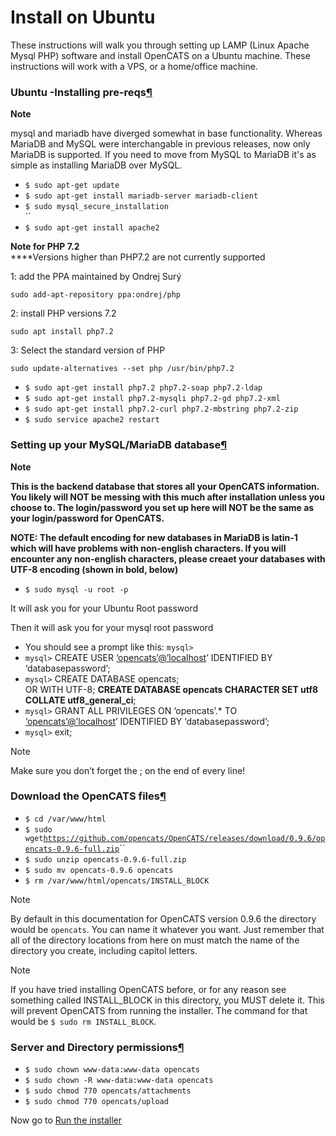 # Install on Ubuntu

These instructions will walk you through setting up LAMP (Linux Apache Mysql PHP) software and install OpenCATS on a Ubuntu  machine. These instructions will work with a VPS, or a home/office machine.

### Ubuntu -Installing pre-reqs[¶](broken-reference)

**Note**

mysql and mariadb have diverged somewhat in base functionality. Whereas MariaDB and MySQL were interchangable in previous releases, now only MariaDB is supported. If you need to move from MySQL to MariaDB it's as simple as installing MariaDB over MySQL.&#x20;

* `$ sudo apt-get update`
* `$ sudo apt-get install mariadb-server mariadb-client`
* `$ sudo mysql_secure_installation`\
  ``
* `$ sudo apt-get install apache2`

**Note for PHP 7.2**\
****Versions higher than PHP7.2 are not currently supported



1: add the PPA maintained by Ondrej Surý

```
sudo add-apt-repository ppa:ondrej/php
```

2: install PHP versions 7.2

```
sudo apt install php7.2
```

3: Select the standard version of PHP

```
sudo update-alternatives --set php /usr/bin/php7.2
```

* `$ sudo apt-get install php7.2 php7.2-soap php7.2-ldap`
* `$ sudo apt-get install php7.2-mysqli php7.2-gd php7.2-xml`
* `$ sudo apt-get install php7.2-curl php7.2-mbstring php7.2-zip`
* `$ sudo service apache2 restart`

### Setting up your MySQL/MariaDB database[¶](broken-reference)

**Note**

**This is the backend database that stores all your OpenCATS information. You likely will NOT be messing with this much after installation unless you choose to. The login/password you set up here will NOT be the same as your login/password for OpenCATS.**

**NOTE: The default encoding for new databases in MariaDB is latin-1 which will have problems with non-english characters. If you will encounter any non-english characters, please creaet your databases with UTF-8 encoding (shown in bold, below)**

* `$ sudo mysql -u root -p`

It will ask you for your Ubuntu Root password

Then it will ask you for your mysql root password

* You should see a prompt like this: `mysql>`
* `mysql>` CREATE USER [‘opencats’@’localhost](mailto:'opencats'%40'localhost)’ IDENTIFIED BY ‘databasepassword’;
* `mysql>` CREATE DATABASE opencats;\
  OR WITH UTF-8; **CREATE DATABASE opencats CHARACTER SET utf8 COLLATE utf8\_general\_ci**;&#x20;
* `mysql>` GRANT ALL PRIVILEGES ON ‘opencats’.\* TO [‘opencats’@’localhost](mailto:'opencats'%40'localhost)’ IDENTIFIED BY ‘databasepassword’;
* `mysql>` exit;

Note

Make sure you don’t forget the ; on the end of every line!

### Download the OpenCATS files[¶](broken-reference)

* `$ cd /var/www/html`
* `$ sudo wget`[`https://github.com/opencats/OpenCATS/releases/download/0.9.6/opencats-0.9.6-full.zip`](https://github.com/opencats/OpenCATS/releases/download/0.9.6/opencats-0.9.6-full.zip)``
* `$ sudo unzip opencats-0.9.6-full.zip`
* `$ sudo mv opencats-0.9.6 opencats`
* `$ rm /var/www/html/opencats/INSTALL_BLOCK`

Note

By default in this documentation for OpenCATS version 0.9.6 the directory would be `opencats`. You can name it whatever you want. Just remember that all of the directory locations from here on must match the name of the directory you create, including capitol letters.

Note

If you have tried installing OpenCATS before, or for any reason see something called INSTALL\_BLOCK in this directory, you MUST delete it. This will prevent OpenCATS from running the installer. The command for that would be `$ sudo rm INSTALL_BLOCK`.

### Server and Directory permissions[¶](broken-reference)

* `$ sudo chown www-data:www-data opencats`
* `$ sudo chown -R www-data:www-data opencats`
* `$ sudo chmod 770 opencats/attachments`
* `$ sudo chmod 770 opencats/upload`

Now go to [Run the installer](run-the-installer.md)

###
